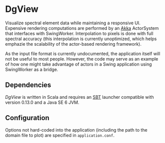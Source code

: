 DgView
======

Visualize spectral element data while maintaining a responsive UI.  Expensive
rendering computations are performed by an [Akka](http://akka.io/) ActorSystem
that interfaces with SwingWorker.  Interpolation to pixels is done with full
spectral accuracy (this interpolation is currently unoptimized, which helps
emphazie the scalability of the actor-based rendering framework).

As the input file format is currently undocumented, the application itself will
not be useful to most people.  However, the code may serve as an example of how
one might take advantage of actors in a Swing application using SwingWorker as a
bridge.

Dependencies
------------

_DgView_ is written in Scala and requires an
[SBT](http://www.scala-sbt.org/) launcher compatible with version 0.13.0 and a
Java SE 6 JVM.

Configuration
-------------

Options not hard-coded into the application (including the path to the domain
file to plot) are specified in `application.conf`.
